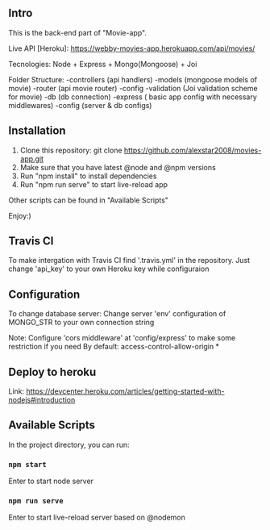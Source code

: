 ## Intro

This is the back-end part of "Movie-app".

Live API [Heroku]: https://webby-movies-app.herokuapp.com/api/movies/

Tecnologies: Node + Express + Mongo(Mongoose) + Joi

Folder Structure:
  -controllers (api handlers)
  -models (mongoose models of movie)
  -router (api movie router)
  -config
    -validation (Joi validation scheme for movie)
    -db (db connection)
    -express ( basic app config with necessary middlewares)
    -config (server & db configs)

## Installation

1) Clone this repository: git clone https://github.com/alexstar2008/movies-app.git
1) Make sure that you have latest @node and @npm versions
2) Run "npm install" to install dependencies
3) Run "npm run serve" to start live-reload app

Other scripts can be found in "Available Scripts"

Enjoy:)

## Travis CI

To make intergation with Travis CI find '.travis.yml' in the repository.
Just change 'api_key' to your own Heroku key while configuraion

## Configuration

To change database server:
  Change server 'env' configuration of MONGO_STR to your own connection string
  
Note:
  Configure 'cors middleware' at 'config/express' to make some restriction if you need
  By default: access-control-allow-origin *


## Deploy to heroku

  Link: https://devcenter.heroku.com/articles/getting-started-with-nodejs#introduction

## Available Scripts

In the project directory, you can run:

### `npm start`

Enter to start node server

### `npm run serve`

Enter to start live-reload server based on @nodemon

